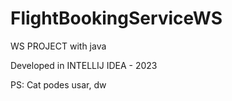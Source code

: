 # FlightBookingServiceWS
 WS PROJECT with java 
 
 Developed in INTELLIJ IDEA - 2023



 PS:
 Cat podes usar, dw
